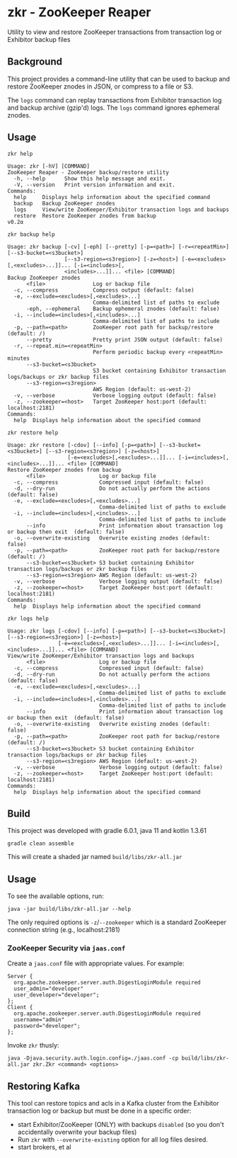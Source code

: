 # zkr - ZooKeeper Reaper

Utility to view and restore ZooKeeper transactions from transaction log or Exhibitor backup files

## Background

This project provides a command-line utility that can be used to backup and restore ZooKeeper znodes in JSON, or compress to a file or S3.

The `logs` command can replay transactions from Exhibitor transaction log and backup archive (gzip'd) logs. The `logs` command ignores ephemeral znodes.

## Usage

`zkr help`

```
Usage: zkr [-hV] [COMMAND]
ZooKeeper Reaper - ZooKeeper backup/restore utility
  -h, --help      Show this help message and exit.
  -V, --version   Print version information and exit.
Commands:
  help     Displays help information about the specified command
  backup   Backup ZooKeeper znodes
  logs     View/write ZooKeeper/Exhibitor transaction logs and backups
  restore  Restore ZooKeeper znodes from backup
v0.2α
```

`zkr backup help`

```
Usage: zkr backup [-cv] [-eph] [--pretty] [-p=<path>] [-r=<repeatMin>] [--s3-bucket=<s3bucket>]
                  [--s3-region=<s3region>] [-z=<host>] [-e=<excludes>[,<excludes>...]]... [-i=<includes>[,
                  <includes>...]]... <file> [COMMAND]
Backup ZooKeeper znodes
      <file>               Log or backup file
  -c, --compress           Compress output (default: false)
  -e, --exclude=<excludes>[,<excludes>...]
                           Comma-delimited list of paths to exclude
      -eph, --ephemeral    Backup ephemeral znodes (default: false)
  -i, --include=<includes>[,<includes>...]
                           Comma-delimited list of paths to include
  -p, --path=<path>        ZooKeeper root path for backup/restore (default: /)
      --pretty             Pretty print JSON output (default: false)
  -r, --repeat.min=<repeatMin>
                           Perform periodic backup every <repeatMin> minutes
      --s3-bucket=<s3bucket>
                           S3 bucket containing Exhibitor transaction logs/backups or zkr backup files
      --s3-region=<s3region>
                           AWS Region (default: us-west-2)
  -v, --verbose            Verbose logging output (default: false)
  -z, --zookeeper=<host>   Target ZooKeeper host:port (default: localhost:2181)
Commands:
  help  Displays help information about the specified command
```

`zkr restore help`

```
Usage: zkr restore [-cdov] [--info] [-p=<path>] [--s3-bucket=<s3bucket>] [--s3-region=<s3region>] [-z=<host>]
                   [-e=<excludes>[,<excludes>...]]... [-i=<includes>[,<includes>...]]... <file> [COMMAND]
Restore ZooKeeper znodes from backup
      <file>                 Log or backup file
  -c, --compress             Compressed input (default: false)
  -d, --dry-run              Do not actually perform the actions (default: false)
  -e, --exclude=<excludes>[,<excludes>...]
                             Comma-delimited list of paths to exclude
  -i, --include=<includes>[,<includes>...]
                             Comma-delimited list of paths to include
      --info                 Print information about transaction log or backup then exit  (default: false)
  -o, --overwrite-existing   Overwrite existing znodes (default: false)
  -p, --path=<path>          ZooKeeper root path for backup/restore (default: /)
      --s3-bucket=<s3bucket> S3 bucket containing Exhibitor transaction logs/backups or zkr backup files
      --s3-region=<s3region> AWS Region (default: us-west-2)
  -v, --verbose              Verbose logging output (default: false)
  -z, --zookeeper=<host>     Target ZooKeeper host:port (default: localhost:2181)
Commands:
  help  Displays help information about the specified command
```

`zkr logs help`

```
Usage: zkr logs [-cdov] [--info] [-p=<path>] [--s3-bucket=<s3bucket>] [--s3-region=<s3region>] [-z=<host>]
                [-e=<excludes>[,<excludes>...]]... [-i=<includes>[,<includes>...]]... <file> [COMMAND]
View/write ZooKeeper/Exhibitor transaction logs and backups
      <file>                 Log or backup file
  -c, --compress             Compressed input (default: false)
  -d, --dry-run              Do not actually perform the actions (default: false)
  -e, --exclude=<excludes>[,<excludes>...]
                             Comma-delimited list of paths to exclude
  -i, --include=<includes>[,<includes>...]
                             Comma-delimited list of paths to include
      --info                 Print information about transaction log or backup then exit  (default: false)
  -o, --overwrite-existing   Overwrite existing znodes (default: false)
  -p, --path=<path>          ZooKeeper root path for backup/restore (default: /)
      --s3-bucket=<s3bucket> S3 bucket containing Exhibitor transaction logs/backups or zkr backup files
      --s3-region=<s3region> AWS Region (default: us-west-2)
  -v, --verbose              Verbose logging output (default: false)
  -z, --zookeeper=<host>     Target ZooKeeper host:port (default: localhost:2181)
Commands:
  help  Displays help information about the specified command
```


## Build

This project was developed with gradle 6.0.1, java 11 and kotlin 1.3.61

`gradle clean assemble`

This will create a shaded jar named `build/libs/zkr-all.jar`

## Usage

To see the available options, run:

`java -jar build/libs/zkr-all.jar --help`

The only required options is `-z`/`--zookeeper` which is a standard ZooKeeper connection string (e.g., localhost:2181)


### ZooKeeper Security via `jaas.conf`

Create a `jaas.conf` file with appropriate values. For example:

```shell script
Server {
  org.apache.zookeeper.server.auth.DigestLoginModule required
  user_admin="developer"
  user_developer="developer";
};
Client {
  org.apache.zookeeper.server.auth.DigestLoginModule required
  username="admin"
  password="developer";
};
```

Invoke `zkr` thusly:

`java -Djava.security.auth.login.config=./jaas.conf -cp build/libs/zkr-all.jar zkr.Zkr <command> <options>`

## Restoring Kafka

This tool can restore topics and acls in a Kafka cluster from the Exhibitor transaction log or backup
but must be done in a specific order:

- start Exhibitor/ZooKeeper (ONLY) with backups `disabled` (so you don't accidentally overwrite your backup files)
- Run `zkr` with `--overwrite-existing` option for all log files desired.
- start brokers, et al

